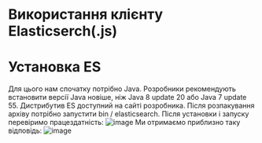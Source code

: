 # Використання клієнту Elasticserch(.js)

# Установка ES

Для цього нам спочатку потрібно Java. Розробники рекомендують встановити версії Java новіше, ніж Java 8 update 20 або Java 7 update 55.
Дистрибутив ES доступний на сайті розробника. Після розпакування архіву потрібно запустити bin / elasticsearch.
Після установки і запуску перевіримо працездатність:
![image](https://user-images.githubusercontent.com/61386231/111884717-1135bc00-89cc-11eb-999b-039cd6ae85d9.png)
Ми отримаємо приблизно таку відповідь:
![image](https://user-images.githubusercontent.com/61386231/111884743-34606b80-89cc-11eb-9e4d-b6693a56c5a7.png)
